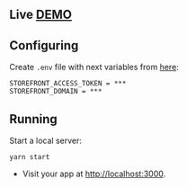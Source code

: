 ## Live [DEMO](https://shopify-storefront.herokuapp.com/)

## Configuring

Create `.env` file with next variables from [here](https://docs.google.com/document/d/1-fEGHHhOyQCYcoeRc7xpJ6A5CUm18rS8uzkKhkF1Qe0/edit):

```
STOREFRONT_ACCESS_TOKEN = ***
STOREFRONT_DOMAIN = ***
```

## Running

Start a local server:

```
yarn start
```

* Visit your app at [http://localhost:3000](http://localhost:3000).
